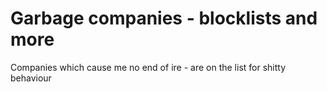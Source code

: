 # Garbage companies - blocklists and more
Companies which cause me no end of ire - are on the list for shitty behaviour
